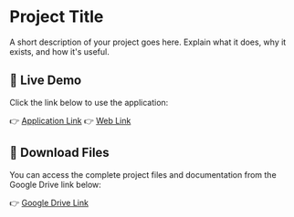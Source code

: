 # Project Title

A short description of your project goes here. Explain what it does, why it exists, and how it's useful.

## 🚀 Live Demo

Click the link below to use the application:

👉 [Application Link](https://drive.google.com/drive/folders/1MUJAYBr580SqQsKLXa3FajqTqH1mFtUb?usp=sharing)
👉 [Web Link](https://ronak3000-drow-det-app-isohfw.streamlit.app/)

## 📁 Download Files

You can access the complete project files and documentation from the Google Drive link below:

👉 [Google Drive Link](https://drive.google.com/drive/folders/1em_NCRNeMZM3dsa2xgp3_FAKddfo6RPn?usp=drive_link)


